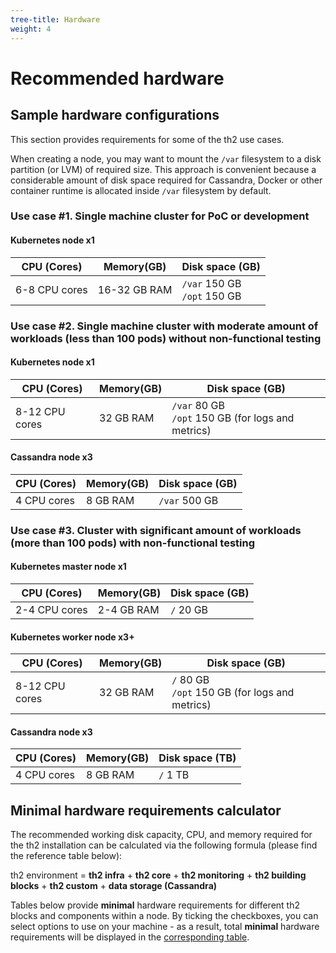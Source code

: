 ```yaml
---
tree-title: Hardware
weight: 4
---
```


# Recommended hardware

## Sample hardware configurations

This section provides requirements for some of the th2 use cases.

<notice note >

When creating a node, you may want to mount the `/var` filesystem to a
disk partition (or LVM) of required size.
This approach is convenient because a considerable
amount of disk space required for Cassandra, Docker or
other container runtime is allocated inside `/var` filesystem by default.

</notice >

### Use case #1. Single machine cluster for PoC or development

#### Kubernetes node **x1**

|CPU (Сores)|Memory(GB)	|Disk space (GB)|
|---|---|---|
|6-8 CPU cores|16-32 GB RAM|`/var` 150 GB<br>`/opt` 150 GB|

### Use case #2. Single machine cluster with moderate amount of workloads (less than 100 pods) without non-functional testing

#### Kubernetes node **x1**

|CPU (Сores)|Memory(GB)	|Disk space (GB)|
|---|---|---|
|8-12 CPU cores|32 GB RAM|`/var` 80 GB <br>`/opt` 150 GB (for logs and metrics)|

#### Cassandra node **x3**

|CPU (Сores)|Memory(GB)	|Disk space (GB)|
|---|---|---|
|4 CPU cores|8 GB RAM|`/var` 500 GB|

### Use case #3. Cluster with significant amount of workloads (more than 100 pods) with non-functional testing

#### Kubernetes master node **x1**

|CPU (Сores)|Memory(GB)	|Disk space (GB)|
|---|---|---|
|2-4 CPU cores|2-4 GB RAM|`/` 20 GB|

#### Kubernetes worker node **x3+**

|CPU (Сores)|Memory(GB)	|Disk space (GB)|
|---|---|---|
|8-12 CPU cores|32 GB RAM|`/` 80 GB <br>`/opt` 150 GB (for logs and metrics)|

#### Cassandra node **x3**

|CPU (Сores)|Memory(GB)	|Disk space (TB)|
|---|---|---|
|4 CPU cores|8 GB RAM|`/` 1 TB|

## Minimal hardware requirements calculator

The recommended working disk capacity, CPU, and memory required for the th2 installation can be calculated
via the following formula (please find the reference table below):

th2 environment = **th2 infra** + **th2 core** + **th2 monitoring** + **th2 building blocks** + **th2 custom** + **data storage (Cassandra)**

<notice info >

Tables below provide **minimal** hardware requirements for different th2 blocks and components within a node.
By ticking the checkboxes, you can select options to use on your machine - as a result,
total **minimal** hardware requirements will be displayed in the [corresponding table](#total-requirements).

</notice >


<requirements-calculator-app>

<template v-slot:total>

## Total hardware minimal requirements

</template>

<template v-slot:components>

## th2 components requirements

</template>

<template v-slot:cassandra>

## Apache Cassandra cluster hardware requirements

Though it is possible to use Cassandra single-node installation,
generally it’s recommended to setup at least 3-nodes cluster. Requirements for each node are the same.

</template>

</requirements-calculator-app>
